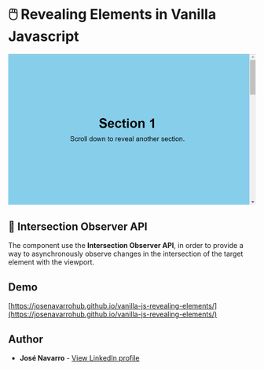 # 🖱️ Revealing Elements in Vanilla Javascript

[![Revealing Elements in Vanilla Javascript](https://github.com/josenavarrohub/vanilla-js-revealing-elements/blob/main/demo.gif?raw=true)](https://josenavarrohub.github.io/vanilla-js-revealing-elements/)

## 👀 Intersection Observer API
The component use the **Intersection Observer API**, in order to provide a way to asynchronously observe changes in the intersection of the target element with the viewport.

## Demo
[https://josenavarrohub.github.io/vanilla-js-revealing-elements/](https://josenavarrohub.github.io/vanilla-js-revealing-elements/)

## Author
* **José Navarro** - [View LinkedIn profile](https://www.linkedin.com/in/josenavarroortiz/)
